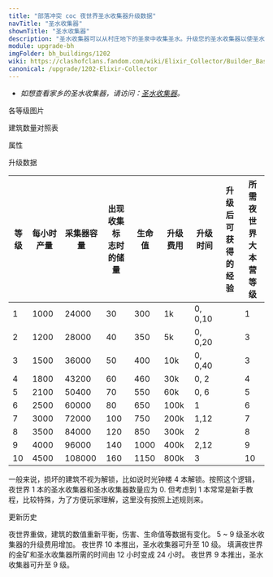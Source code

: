 ```yaml
---
title: "部落冲突 coc 夜世界圣水收集器升级数据"
navTitle: "圣水收集器"
shownTitle: "圣水收集器"
description: "圣水收集器可以从村庄地下的圣泉中收集圣水。升级您的圣水收集器以使圣水产量最大化。"
module: upgrade-bh
imgFolder: bh_buildings/1202
wiki: https://clashofclans.fandom.com/wiki/Elixir_Collector/Builder_Base
canonical: /upgrade/1202-Elixir-Collector
---
```


- *如想查看家乡的圣水收集器，请访问：[圣水收集器](/upgrade/0402-Elixir-Collector)。*

<UnitInfo :folder="$frontmatter.imgFolder" imgSrc="Elixir_Collector10.png" :imgAlt="$frontmatter.navTitle" :description="$frontmatter.description" :isSmallImg="true" />

<SmallTitle>各等级图片</SmallTitle>

<Panel>
    <UnitImgGroup :folder="$frontmatter.imgFolder">
        <UnitImg imgTitle="废墟" imgSrc="Elixir_Collector_Ruin.png"/>
        <UnitImg imgTitle="1 级" imgSrc="Elixir_Collector1.png"/>
        <UnitImg imgTitle="2 级" imgSrc="Elixir_Collector2.png"/>
        <UnitImg imgTitle="3 级" imgSrc="Elixir_Collector3.png"/>
        <UnitImg imgTitle="4 级" imgSrc="Elixir_Collector4.png"/>
        <UnitImg imgTitle="5 级" imgSrc="Elixir_Collector5.png"/>
        <UnitImg imgTitle="6 级" imgSrc="Elixir_Collector6.png"/>
        <UnitImg imgTitle="7 级" imgSrc="Elixir_Collector7.png"/>
        <UnitImg imgTitle="8 级" imgSrc="Elixir_Collector8.png"/>
        <UnitImg imgTitle="9 级" imgSrc="Elixir_Collector9.png"/>
        <UnitImg imgTitle="10 级" imgSrc="Elixir_Collector10.png"/>
    </UnitImgGroup>
</Panel>

<SmallTitle>建筑数量对照表</SmallTitle>

<BuildingNum>
    <BuildingNumRow title="大本等级" num="1 - 5, 6 - 7, 8 - 10" />
    <BuildingNumRow title="合计" num="1, 2, 3" />
    <BuildingNumRow title="第一区域的建筑数量上限" num="\, 1, 1" />
    <BuildingNumRow title="第二区域的建筑数量上限" num="\, 1, 2" />
</BuildingNum>

<SmallTitle>属性</SmallTitle>

<UnitProperties>
    <UnitProperty pKey="占地面积" pValue="3×3" />
    <UnitProperty pKey="判定面积" pValue="2×2" :isJudgeSquare="true" />
    <UnitProperty pKey="填满储量所需时间" pValue="24 小时" />    
</UnitProperties>

<SmallTitle>升级数据</SmallTitle>

<script setup>
const tableExtraInfo = [
    {
        "column": 1,
        "type": "cost",
        "gpClass": "building",
        "icon": "Elixir2"
    },
    {
        "column": 2,
        "type": "cost",
        "gpClass": "building",
        "icon": "Elixir2"
    }, 
    {
        "column": 5,
        "type": "cost",
        "gpClass": "building",
        "icon": "Gold2"
    },      
    {
        "column": 6,
        "type": "time",
        "gpClass": "building"
    },
    {
        "column": 7,
        "type": "exp",
        "icon": "Exp"
    }
];
</script>

<UnitTable :tableExtraInfo="tableExtraInfo">

| 等级 | 每小时产量 | 采集器容量 | 出现收集标<br>志时的储量 | 生命值 | 升级费用 | 升级时间 | 升级后可<br>获得的经验 | 所需夜世界<br>大本营等级 |
|  --- |    ---    |    ---    |          ---           |   ---  |    ---  |   ---   |         ---          |           ---          |
|  1   |   1000    |   24000   |           30           |   300  |     1k  | 0, 0,10 |                      |             1          |
|  2   |   1200    |   28000   |           40           |   350  |     5k  | 0, 0,20 |                      |             3          |
|  3   |   1500    |   36000   |           50           |   400  |    10k  | 0, 0,40 |                      |             3          |
|  4   |   1800    |   43200   |           60           |   460  |    30k  | 0, 2    |                      |             4          |
|  5   |   2100    |   50400   |           70           |   550  |    60k  | 0, 6    |                      |             5          |
|  6   |   2500    |   60000   |           80           |   650  |   100k  | 1       |                      |             6          |
|  7   |   3000    |   72000   |          100           |   750  |   200k  | 1,12    |                      |             7          |
|  8   |   3500    |   84000   |          120           |   850  |   300k  | 2       |                      |             8          |
|  9   |   4000    |   96000   |          140           |  1000  |   400k  | 2,12    |                      |             9          |
| 10   |   4500    |  108000   |          160           |  1150  |   800k  | 3       |                      |            10          |

</UnitTable>

一般来说，损坏的建筑不视为解锁，比如说时光钟楼 4 本解锁。按照这个逻辑，夜世界 1 本的圣水收集器和圣水收集器数量应为 0. 但考虑到 1 本常常是新手教程，比较特殊，为了方便玩家理解，这里没有按照上述规则来。

<SmallTitle>更新历史</SmallTitle>

<Timeline>
    <TimelineItem date="2023/05/15">
        <TimelineRow>夜世界重做，建筑的数值重新平衡，伤害、生命值等数据有变化。</TimelineRow>
        <TimelineRow>5 ~ 9 级圣水收集器的升级费用增加。</TimelineRow>
        <TimelineRow>夜世界 10 本推出，圣水收集器可升至 10 级。</TimelineRow>
    </TimelineItem>
    <TimelineItem date="2019/10/16">
        <TimelineRow>填满夜世界的金矿和圣水收集器所需的时间由 12 小时变成 24 小时。</TimelineRow>
    </TimelineItem>
     <TimelineItem date="2019/06/18">
        <TimelineRow>夜世界 9 本推出，圣水收集器可升至 9 级。</TimelineRow>
    </TimelineItem>   
    <TimelineItem :historyBottom="true" />
</Timeline>